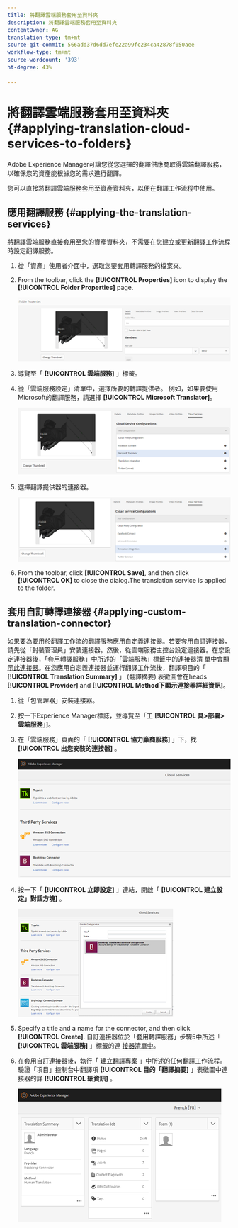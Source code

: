 ```yaml
---
title: 將翻譯雲端服務套用至資料夾
description: 將翻譯雲端服務套用至資料夾
contentOwner: AG
translation-type: tm+mt
source-git-commit: 566add37d6dd7efe22a99fc234ca42878f050aee
workflow-type: tm+mt
source-wordcount: '393'
ht-degree: 43%

---
```



# 將翻譯雲端服務套用至資料夾 {#applying-translation-cloud-services-to-folders}

Adobe Experience Manager可讓您從您選擇的翻譯供應商取得雲端翻譯服務，以確保您的資產能根據您的需求進行翻譯。

您可以直接將翻譯雲端服務套用至資產資料夾，以便在翻譯工作流程中使用。

## 應用翻譯服務 {#applying-the-translation-services}

將翻譯雲端服務直接套用至您的資產資料夾，不需要在您建立或更新翻譯工作流程時設定翻譯服務。

1. 從「資產」使用者介面中，選取您要套用轉譯服務的檔案夾。
1. From the toolbar, click the **[!UICONTROL Properties]** icon to display the **[!UICONTROL Folder Properties]** page.

   ![chlimage_1-215](assets/chlimage_1-215.png)

1. 導覽至「 **[!UICONTROL 雲端服務]** 」標籤。
1. 從「雲端服務設定」清單中，選擇所要的轉譯提供者。 例如，如果要使用Microsoft的翻譯服務，請選擇 **[!UICONTROL Microsoft Translator]**。

   ![chlimage_1-216](assets/chlimage_1-216.png)

1. 選擇翻譯提供器的連接器。

   ![chlimage_1-217](assets/chlimage_1-217.png)

1. From the toolbar, click **[!UICONTROL Save]**, and then click **[!UICONTROL OK]** to close the dialog.The translation service is applied to the folder.

## 套用自訂轉譯連接器  {#applying-custom-translation-connector}

如果要為要用於翻譯工作流的翻譯服務應用自定義連接器。若要套用自訂連接器，請先從「封裝管理員」安裝連接器。然後，從雲端服務主控台設定連接器。在您設定連接器後，「套用轉譯服務」中所述的「雲端服務」標籤中的連接器清 [單中會顯示此連接器](transition-cloud-services.md#applying-the-translation-services)。在您應用自定義連接器並運行翻譯工作流後，翻譯項目的「 **[!UICONTROL Translation Summary]** 」 (翻譯摘要) 表徵圖會在heads **[!UICONTROL Provider]** and **[!UICONTROL Method下顯示連接器詳細資訊]**。

1. 從「包管理器」安裝連接器。
1. 按一下Experience Manager標誌，並導覽至「工 **[!UICONTROL 具>部署>雲端服務」]**。
1. 在「雲端服務」頁面的「 **[!UICONTROL 協力廠商服務]** 」下，找 **[!UICONTROL 出您安裝的連接器]** 。

   ![chlimage_1-218](assets/chlimage_1-218.png)

1. 按一下「 **[!UICONTROL 立即設定]** 」連結，開啟「 **[!UICONTROL 建立設定」對話方塊]** 。

   ![chlimage_1-219](assets/chlimage_1-219.png)

1. Specify a title and a name for the connector, and then click **[!UICONTROL Create]**. 自訂連接器位於「套用轉譯服務」步驟5中所述「 **[!UICONTROL 雲端服務]** 」標籤的連 [接器清單中](#applying-the-translation-services)。
1. 在套用自訂連接器後，執行「 [建立翻譯專案](translation-projects.md) 」中所述的任何翻譯工作流程。驗證「項目」控制台中翻譯項 **[!UICONTROL 目的「翻譯摘要]** 」表徵圖中連接器的詳 **[!UICONTROL 細資訊]** 。

   ![chlimage_1-220](assets/chlimage_1-220.png)
